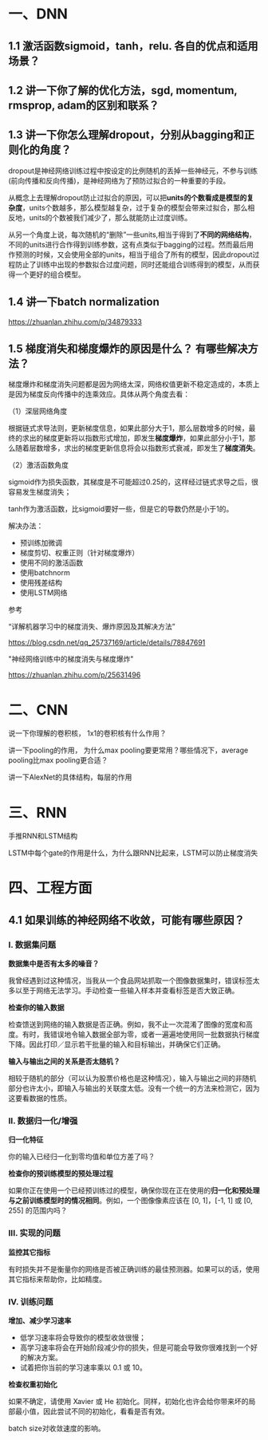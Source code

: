 # 一、DNN

## 1.1 激活函数sigmoid，tanh，relu. 各自的优点和适用场景？



## 1.2 讲一下你了解的优化方法，sgd, momentum, rmsprop, adam的区别和联系？



## 1.3 讲一下你怎么理解dropout，分别从bagging和正则化的角度？

​        dropout是神经网络训练过程中按设定的比例随机的丢掉一些神经元，不参与训练(前向传播和反向传播)，是神经网络为了预防过拟合的一种重要的手段。

​		从概念上去理解dropout防止过拟合的原因，可以把**units的个数看成是模型的复杂度**，units个数越多，那么模型越复杂，过于复杂的模型会带来过拟合，那么相反地，units的个数被我们减少了，那么就能防止过度训练。

​       从另一个角度上说，每次随机的“删除”一些units,相当于得到了**不同的网络结构**，不同的units进行合作得到训练参数，这有点类似于bagging的过程。然而最后用作预测的时候，又会使用全部的units，相当于组合了所有的模型，因此dropout过程防止了训练中出现的参数拟合过度问题，同时还能组合训练得到的模型，从而获得一个更好的组合模型。

## 1.4 讲一下batch normalization

https://zhuanlan.zhihu.com/p/34879333

## 1.5 梯度消失和梯度爆炸的原因是什么？ 有哪些解决方法？

​       梯度爆炸和梯度消失问题都是因为网络太深，网络权值更新不稳定造成的，本质上是因为梯度反向传播中的连乘效应。具体从两个角度去看：

（1）深层网络角度

​		根据链式求导法则，更新梯度信息，如果此部分大于1，那么层数增多的时候，最终的求出的梯度更新将以指数形式增加，即发生**梯度爆炸**，如果此部分小于1，那么随着层数增多，求出的梯度更新信息将会以指数形式衰减，即发生了**梯度消失**。

（2）激活函数角度

sigmoid作为损失函数，其梯度是不可能超过0.25的，这样经过链式求导之后，很容易发生梯度消失；

tanh作为激活函数，比sigmoid要好一些，但是它的导数仍然是小于1的。

解决办法：

- 预训练加微调
- 梯度剪切、权重正则（针对梯度爆炸）
- 使用不同的激活函数
- 使用batchnorm
- 使用残差结构
- 使用LSTM网络

参考

“详解机器学习中的梯度消失、爆炸原因及其解决方法”

https://blog.csdn.net/qq_25737169/article/details/78847691

"神经网络训练中的梯度消失与梯度爆炸"

https://zhuanlan.zhihu.com/p/25631496



# 二、CNN

说一下你理解的卷积核， 1x1的卷积核有什么作用？

讲一下pooling的作用， 为什么max pooling要更常用？哪些情况下，average pooling比max pooling更合适？

讲一下AlexNet的具体结构，每层的作用



# 三、RNN

手推RNN和LSTM结构

LSTM中每个gate的作用是什么，为什么跟RNN比起来，LSTM可以防止梯度消失



# 四、工程方面

## 4.1 如果训练的神经网络不收敛，可能有哪些原因？

### I. 数据集问题

**数据集中是否有太多的噪音？**

我曾经遇到过这种情况，当我从一个食品网站抓取一个图像数据集时，错误标签太多以至于网络无法学习。手动检查一些输入样本并查看标签是否大致正确。

**检查你的输入数据**

检查馈送到网络的输入数据是否正确。例如，我不止一次混淆了图像的宽度和高度。有时，我错误地令输入数据全部为零，或者一遍遍地使用同一批数据执行梯度下降。因此打印／显示若干批量的输入和目标输出，并确保它们正确。

**输入与输出之间的关系是否太随机？**

相较于随机的部分（可以认为股票价格也是这种情况），输入与输出之间的非随机部分也许太小，即输入与输出的关联度太低。没有一个统一的方法来检测它，因为这要看数据的性质。

### II. 数据归一化/增强

**归一化特征**

你的输入已经归一化到零均值和单位方差了吗？

**检查你的预训练模型的预处理过程**

如果你正在使用一个已经预训练过的模型，确保你现在正在使用的**归一化和预处理与之前训练模型时的情况相同**。例如，一个图像像素应该在 [0, 1]，[-1, 1] 或 [0, 255] 的范围内吗？

### III. 实现的问题

**监控其它指标**

有时损失并不是衡量你的网络是否被正确训练的最佳预测器。如果可以的话，使用其它指标来帮助你，比如精度。

### IV. 训练问题

**增加、减少学习速率**

- 低学习速率将会导致你的模型收敛很慢；
- 高学习速率将会在开始阶段减少你的损失，但是可能会导致你很难找到一个好的解决方案。
- 试着把你当前的学习速率乘以 0.1 或 10。

**检查权重初始化**

如果不确定，请使用 Xavier 或 He 初始化。同样，初始化也许会给你带来坏的局部最小值，因此尝试不同的初始化，看看是否有效。









batch size对收敛速度的影响。